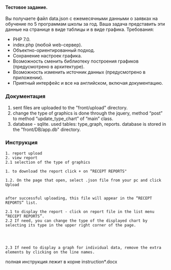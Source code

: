 #### Тестовое задание.

Вы получаете файл data.json с ежемесячными данными о заявках на обучение по 5 программам школы за год.
Ваша задача представить эти данные на странице в виде таблицы и в виде графика.
Требования: 

* PHP 7.0.
* index.php (любой web-сервер).
* Объектно-ориентированный подход.
* Сохранение настроек графика.
* Возможность сменить библиотеку построения графиков (предусмотрено в архитектуре).
* Возможность изменить источник данных (предусмотрено в приложении).
* Приятный интерфейс и все на английском, включая документацию.


### Документация
1. sent files are uploaded to the "front/upload" directory.
2. change the type of graphics is done through the jquery, method “post” to method “update_type_chart” of “main” class.
3. database - sqlite. used tables: type_graph, reports. database is stored in the "front/DB/app.db" directory.

### Инструкция
    1. report upload
    2. view report
    2.1 selection of the type of graphics

    1. to download the report click + on “RECEPT REPORTS"

    1.2. On the page that open, select .json file from your pc and click Upload


    after successful uploading, this file will appear in the “RECEPT REPORTS” list.

    2.1 to display the report - click on report file in the list menu “RECEPT REPORTS”.
    2.2 If need, you can change the type of the displayed chart by selecting its type in the upper right corner of the page.




    2.3 If need to display a graph for individual data, remove the extra elements by clicking on the line names.

полная инструкция лежит в корне instruction*.docx

